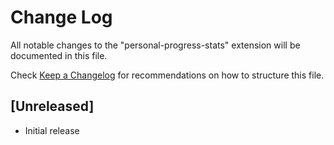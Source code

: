 # Change Log

All notable changes to the "personal-progress-stats" extension will be documented in this file.

Check [Keep a Changelog](http://keepachangelog.com/) for recommendations on how to structure this file.

## [Unreleased]

- Initial release